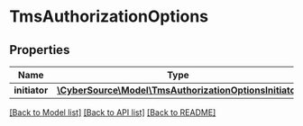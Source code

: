 # TmsAuthorizationOptions

## Properties
Name | Type | Description | Notes
------------ | ------------- | ------------- | -------------
**initiator** | [**\CyberSource\Model\TmsAuthorizationOptionsInitiator**](TmsAuthorizationOptionsInitiator.md) |  | [optional] 

[[Back to Model list]](../README.md#documentation-for-models) [[Back to API list]](../README.md#documentation-for-api-endpoints) [[Back to README]](../README.md)


